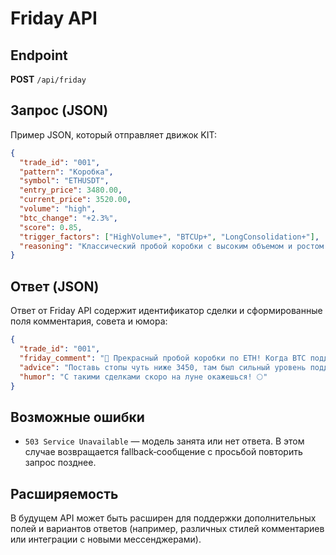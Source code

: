 # Friday API

## Endpoint

**POST** `/api/friday`

## Запрос (JSON)

Пример JSON, который отправляет движок KIT:

```json
{
  "trade_id": "001",
  "pattern": "Коробка",
  "symbol": "ETHUSDT",
  "entry_price": 3480.00,
  "current_price": 3520.00,
  "volume": "high",
  "btc_change": "+2.3%",
  "score": 0.85,
  "trigger_factors": ["HighVolume+", "BTCUp+", "LongConsolidation+"],
  "reasoning": "Классический пробой коробки с высоким объемом и ростом BTC"
}
```

## Ответ (JSON)

Ответ от Friday API содержит идентификатор сделки и сформированные поля комментария, совета и юмора:

```json
{
  "trade_id": "001",
  "friday_comment": "🚀 Прекрасный пробой коробки по ETH! Когда BTC поддерживает — это как ехать по автобану. Не забудь пристегнуться (SL), и приятной поездки! 🐳",
  "advice": "Поставь стопы чуть ниже 3450, там был сильный уровень поддержки.",
  "humor": "С такими сделками скоро на луне окажешься! 🌕"
}
```

## Возможные ошибки

- `503 Service Unavailable` — модель занята или нет ответа. В этом случае возвращается fallback‑сообщение с просьбой повторить запрос позднее.

## Расширяемость

В будущем API может быть расширен для поддержки дополнительных полей и вариантов ответов (например, различных стилей комментариев или интеграции с новыми мессенджерами).